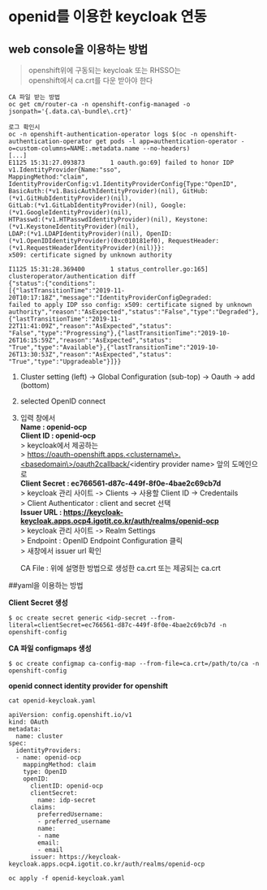 # openid를 이용한 keycloak 연동

## web console을 이용하는 방법 

> openshift위에 구동되는 keycloak 또는  RHSSO는 <br> openshift에서 ca.crt를 다운 받아야 한다<br> 


	CA 파일 받는 방법
	oc get cm/router-ca -n openshift-config-managed -o jsonpath='{.data.ca\-bundle\.crt}'

	로그 확인시 
	oc -n openshift-authentication-operator logs $(oc -n openshift-authentication-operator get pods -l app=authentication-operator -o=custom-columns=NAME:.metadata.name --no-headers)
	[...]
	E1125 15:31:27.093873       1 oauth.go:69] failed to honor IDP v1.IdentityProvider{Name:"sso", 
	MappingMethod:"claim", IdentityProviderConfig:v1.IdentityProviderConfig{Type:"OpenID", 
	BasicAuth:(*v1.BasicAuthIdentityProvider)(nil), GitHub:(*v1.GitHubIdentityProvider)(nil), 
	GitLab:(*v1.GitLabIdentityProvider)(nil), Google:(*v1.GoogleIdentityProvider)(nil), 
	HTPasswd:(*v1.HTPasswdIdentityProvider)(nil), Keystone:(*v1.KeystoneIdentityProvider)(nil), 
	LDAP:(*v1.LDAPIdentityProvider)(nil), OpenID:(*v1.OpenIDIdentityProvider)(0xc010181ef0), RequestHeader:(*v1.RequestHeaderIdentityProvider)(nil)}}: 
	x509: certificate signed by unknown authority
	
	I1125 15:31:28.369400       1 status_controller.go:165] clusteroperator/authentication diff 
	{"status":{"conditions":
	[{"lastTransitionTime":"2019-11-20T10:17:18Z","message":"IdentityProviderConfigDegraded: 
	failed to apply IDP sso config: x509: certificate signed by unknown
	authority","reason":"AsExpected","status":"False","type":"Degraded"},
	{"lastTransitionTime":"2019-11-22T11:41:09Z","reason":"AsExpected","status":
	"False","type":"Progressing"},{"lastTransitionTime":"2019-10-26T16:15:59Z","reason":"AsExpected","status":
	"True","type":"Available"},{"lastTransitionTime":"2019-10-26T13:30:53Z","reason":"AsExpected","status":
	"True","type":"Upgradeable"}]}}


1. Cluster setting (left) -> Global Configuration (sub-top) -> Oauth -> add (bottom) 
2. selected OpenID connect
3. 입력 창에서  
   **Name             :  openid-ocp** <br>
   **Client ID        :  openid-ocp** <br>
                      > keycloak에서 제공하는                
                      > https://oauth-openshift.apps.<clustername\>.<basedomain\>/oauth2callback/<identiry provider name\> 앞의 도메인으로  <br>
   **Client Secret    : ec766561-d87c-449f-8f0e-4bae2c69cb7d** <br>
                    > keycloak 관리 사이트 -> Clients -> 사용할 Client ID -> Credentails<br>
                    > Client Authenticator : client and secret 선택 <br> 
   **Issuer URL       :  https://keycloak-keycloak.apps.ocp4.igotit.co.kr/auth/realms/openid-ocp** <br>
                    > keycloak 관리 사이트 -> Realm Settings  <br>
                    > Endpoint : OpenID Endpoint Configuration 클릭 <br>
                    > 새창에서 issuer url 확인 


   CA File          : 위에 설명한 방법으로 생성한 ca.crt
                      또는 제공되는 ca.crt

 ##yaml을 이용하는 방법 

**Client Secret 생성**

```
$ oc create secret generic <idp-secret --from-literal=clientSecret=ec766561-d87c-449f-8f0e-4bae2c69cb7d -n openshift-config
```

**CA 파일 configmaps 생성**

```
$ oc create configmap ca-config-map --from-file=ca.crt=/path/to/ca -n openshift-config
```

**openid connect identity provider  for openshift**

```
cat openid-keycloak.yaml

apiVersion: config.openshift.io/v1
kind: OAuth
metadata:
  name: cluster
spec:
  identityProviders:
  - name: openid-ocp 
    mappingMethod: claim 
    type: OpenID
    openID:
      clientID: openid-ocp 
      clientSecret: 
        name: idp-secret
      claims: 
        preferredUsername:
        - preferred_username
        name:
        - name
        email:
        - email
      issuer: https://keycloak-keycloak.apps.ocp4.igotit.co.kr/auth/realms/openid-ocp

oc apply -f openid-keycloak.yaml
```